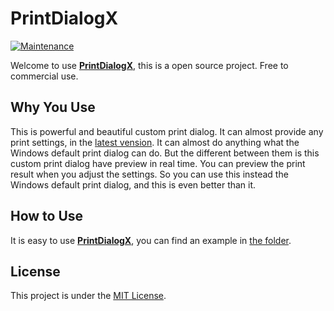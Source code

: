 # PrintDialogX

[![Maintenance](https://img.shields.io/badge/Maintained-No-red.svg)](https://github.com/Fei-Sheng-Wu/PrintDialogX/)

Welcome to use **[PrintDialogX](https://github.com/Fei-Sheng-Wu/PrintDialogX/)**, this is a open source project. Free to commercial use.

## Why You Use

This is powerful and beautiful custom print dialog. It can almost provide any print settings, in the [latest vension](https://github.com/Fei-Sheng-Wu/PrintDialogX/tree/1.4.2.0/). It can almost do anything what the Windows default print dialog can do. But the different between them is this custom print dialog have preview in real time. You can preview the print result when you adjust the settings. So you can use this instead the Windows default print dialog, and this is even better than it.

## How to Use

It is easy to use **[PrintDialogX](https://github.com/Fei-Sheng-Wu/PrintDialog/)**, you can find an example in [the folder](https://github.com/Jet20070731/PrintDialogX/tree/1.4.2.0/PrintDialog).

## License

This project is under the [MIT License](https://github.com/Fei-Sheng-Wu/PrintDialogX/blob/master/LICENSE.txt).
